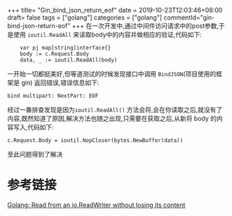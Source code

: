 +++
title= "Gin_bind_json_return_eof"
date = 2019-10-23T12:03:46+08:00
draft= false
tags = ["golang"]
categories = ["golang"]
commentId="gin-bind-json-return-eof"
+++
在一次开发中,通过中间件访问请求中的post参数,于是使用 `ioutil.ReadAll` 来读取body中的内容并做相应的验证,代码如下:

```
	var pj map[string]interface{}
	body := c.Request.Body
	data, _ := ioutil.ReadAll(body)
```

一开始一切都挺美好,但等道测试的时候发现接口中调用 `BindJSON`(项目使用的框架是 gin) 返回错误,错误信息如下:
```
bind multipart: NextPart: EOF
```
经过一番排查发现是因为`ioutil.ReadAll()` 方法会将,会在你读取之后,就没有了内容,既然知道了原因,解决方法也随之出现,只需要在获取之后,从新将 body 的内容写入,代码如下:
```
c.Request.Body = ioutil.NopCloser(bytes.NewBuffer(data))
```

至此问题得到了解决

# 参考链接
[Golang: Read from an io.ReadWriter without losing its content](https://medium.com/@xoen/golang-read-from-an-io-readwriter-without-loosing-its-content-2c6911805361)



